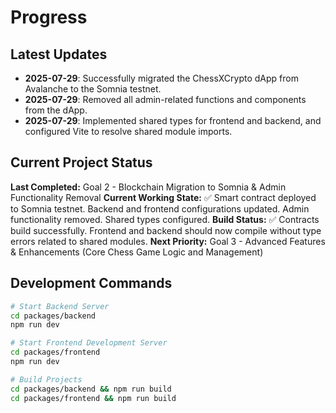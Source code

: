 # Progress

## Latest Updates

*   **2025-07-29**: Successfully migrated the ChessXCrypto dApp from Avalanche to the Somnia testnet.
*   **2025-07-29**: Removed all admin-related functions and components from the dApp.
*   **2025-07-29**: Implemented shared types for frontend and backend, and configured Vite to resolve shared module imports.

## Current Project Status

**Last Completed:** Goal 2 - Blockchain Migration to Somnia & Admin Functionality Removal
**Current Working State:** ✅ Smart contract deployed to Somnia testnet. Backend and frontend configurations updated. Admin functionality removed. Shared types configured.
**Build Status:** ✅ Contracts build successfully. Frontend and backend should now compile without type errors related to shared modules.
**Next Priority:** Goal 3 - Advanced Features & Enhancements (Core Chess Game Logic and Management)

## Development Commands

```bash
# Start Backend Server
cd packages/backend
npm run dev

# Start Frontend Development Server
cd packages/frontend
npm run dev

# Build Projects
cd packages/backend && npm run build
cd packages/frontend && npm run build
